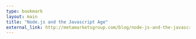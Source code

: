 ```yaml
---
type: bookmark
layout: main
title: "Node.js and the Javascript Age"
external_link: http://metamarketsgroup.com/blog/node-js-and-the-javascript-age/
---
```



